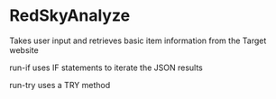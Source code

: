 # RedSkyAnalyze
Takes user input and retrieves basic item information from the Target website


run-if uses IF statements to iterate the JSON results

run-try uses a TRY method
